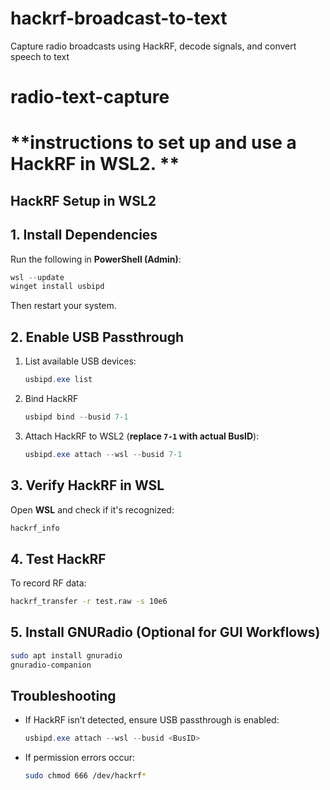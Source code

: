 # hackrf-broadcast-to-text
Capture radio broadcasts using HackRF, decode signals, and convert speech to text

# radio-text-capture

# **instructions to set up and use a HackRF in WSL2.  **

## **HackRF Setup in WSL2**  

## **1. Install Dependencies**  
Run the following in **PowerShell (Admin)**:  
```powershell
wsl --update
winget install usbipd
```
Then restart your system.  

## **2. Enable USB Passthrough**  
1. List available USB devices:  
   ```powershell
   usbipd.exe list
   ```
3. Bind HackRF
   ```powershell
   usbipd bind --busid 7-1
   ```
2. Attach HackRF to WSL2 (**replace `7-1` with actual BusID**):  
   ```powershell
   usbipd.exe attach --wsl --busid 7-1
   ```

## **3. Verify HackRF in WSL**  
Open **WSL** and check if it's recognized:  
```bash
hackrf_info
```

## **4. Test HackRF**  
To record RF data:  
```bash
hackrf_transfer -r test.raw -s 10e6
```

## **5. Install GNURadio (Optional for GUI Workflows)**  
```bash
sudo apt install gnuradio
gnuradio-companion
```

## **Troubleshooting**  
- If HackRF isn’t detected, ensure USB passthrough is enabled:  
  ```powershell
  usbipd.exe attach --wsl --busid <BusID>
  ```
- If permission errors occur:  
  ```bash
  sudo chmod 666 /dev/hackrf*
  ```

